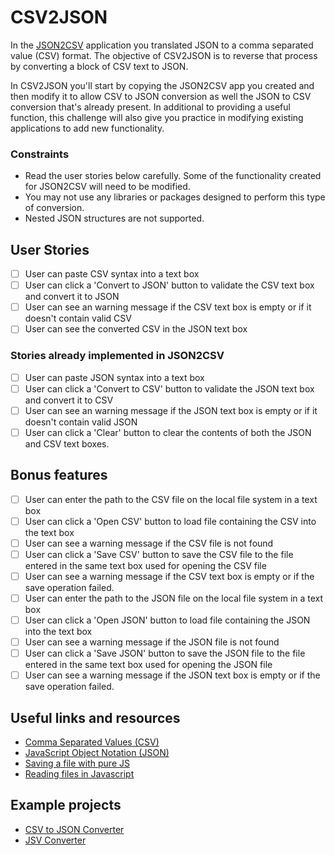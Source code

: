 # CSV2JSON

In the [JSON2CSV](./JSON2CSV-App.md) application you translated JSON
to a comma separated value (CSV) format. The objective of CSV2JSON is to
reverse that process by converting a block of CSV text to JSON.

In CSV2JSON you'll start by copying the JSON2CSV app you created and then
modify it to allow CSV to JSON conversion as well the JSON to CSV conversion
that's already present. In additional to providing a useful function, this
challenge will also give you practice in modifying existing applications to
add new functionality.

### Constraints

- Read the user stories below carefully. Some of the functionality created
  for JSON2CSV will need to be modified.
- You may not use any libraries or packages designed to perform this type of
  conversion.
- Nested JSON structures are not supported.

## User Stories

- [ ] User can paste CSV syntax into a text box
- [ ] User can click a 'Convert to JSON' button to validate the CSV text box and convert it to JSON
- [ ] User can see an warning message if the CSV text box is empty or if it doesn't contain valid CSV
- [ ] User can see the converted CSV in the JSON text box

### Stories already implemented in JSON2CSV

- [ ] User can paste JSON syntax into a text box
- [ ] User can click a 'Convert to CSV' button to validate the JSON text box and convert it to CSV
- [ ] User can see an warning message if the JSON text box is empty or if it doesn't contain valid JSON
- [ ] User can click a 'Clear' button to clear the contents of both the JSON and CSV text boxes.

## Bonus features

- [ ] User can enter the path to the CSV file on the local file system in a text box
- [ ] User can click a 'Open CSV' button to load file containing the CSV into the text box
- [ ] User can see a warning message if the CSV file is not found
- [ ] User can click a 'Save CSV' button to save the CSV file to the file entered in the same text box used for opening the CSV file
- [ ] User can see a warning message if the CSV text box is empty or if the save operation failed.
- [ ] User can enter the path to the JSON file on the local file system in a text box
- [ ] User can click a 'Open JSON' button to load file containing the JSON into the text box
- [ ] User can see a warning message if the JSON file is not found
- [ ] User can click a 'Save JSON' button to save the JSON file to the file entered in the same text box used for opening the JSON file
- [ ] User can see a warning message if the JSON text box is empty or if the save operation failed.

## Useful links and resources

- [Comma Separated Values (CSV)](https://en.wikipedia.org/wiki/Comma-separated_values)
- [JavaScript Object Notation (JSON)](https://www.json.org/)
- [Saving a file with pure JS](https://codepen.io/davidelrizzo/pen/cxsGb)
- [Reading files in Javascript](https://codepen.io/jduprey/details/xbale)

## Example projects

- [CSV to JSON Converter](https://codepen.io/JFarrow/pen/CAwyo)
- [JSV Converter](https://gpaiva00.github.io/json-csv)
